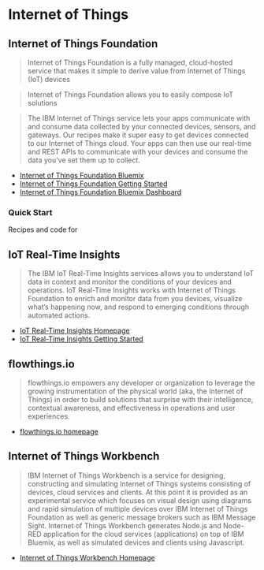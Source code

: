 Internet of Things
==

## Internet of Things Foundation

> Internet of Things Foundation is a fully managed, cloud-hosted service that makes it simple to derive value from Internet of Things (IoT) devices

> Internet of Things Foundation allows you to easily compose IoT solutions

> The IBM Internet of Things service lets your apps communicate with and consume data collected by your connected devices, sensors, and gateways. Our recipes make it super easy to get devices connected to our Internet of Things cloud. Your apps can then use our real-time and REST APIs to communicate with your devices and consume the data you've set them up to collect.

- [Internet of Things Foundation Bluemix](http://www.ibm.com/cloud-computing/bluemix/solutions/iot/)
- [Internet of Things Foundation Getting Started](https://www.ng.bluemix.net/docs/#services/IoT/index.html)
- [Internet of Things Foundation Bluemix Dashboard](https://console.ng.bluemix.net/catalog/services/internet-of-things-foundation/)

### Quick Start

Recipes and code for



## IoT Real-Time Insights

> The IBM IoT Real-Time Insights services allows you to understand IoT data in context and monitor the conditions of your devices and operations. IoT Real-Time Insights works with Internet of Things Foundation to enrich and monitor data from you devices, visualize what’s happening now, and respond to emerging conditions through automated actions.

- [IoT Real-Time Insights Homepage](https://console.ng.bluemix.net/catalog/services/iot-real-time-insights/)
- [IoT Real-Time Insights Getting Started](http://www.ng.bluemix.net/docs/services/iotrtinsights/index.html)

## flowthings.io

> flowthings.io empowers any developer or organization to leverage the growing instrumentation of the physical world (aka, the Internet of Things) in order to build solutions that surprise with their intelligence, contextual awareness, and effectiveness in operations and user experiences.

- [flowthings.io homepage](https://console.ng.bluemix.net/catalog/services/flowthingsio/)

## Internet of Things Workbench

> IBM Internet of Things Workbench is a service for designing, constructing and simulating Internet of Things systems consisting of devices, cloud services and clients. At this point it is provided as an experimental service which focuses on visual design using diagrams and rapid simulation of multiple devices over IBM Internet of Things Foundation as well as generic message brokers such as IBM Message Sight. Internet of Things Workbench generates Node.js and Node-RED application for the cloud services (applications) on top of IBM Bluemix, as well as simulated devices and clients using Javascript.

- [Internet of Things Workbench Homepage](https://console.ng.bluemix.net/catalog/services/internet-of-things-workbench/)
